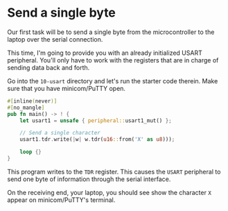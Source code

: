 # Send a single byte

Our first task will be to send a single byte from the microcontroller to the
laptop over the serial connection.

This time, I'm going to provide you with an already initialized USART
peripheral. You'll only have to work with the registers that are in charge of
sending data back and forth.

Go into the `10-usart` directory and let's run the starter code therein. Make
sure that you have minicom/PuTTY open.

``` rust
#[inline(never)]
#[no_mangle]
pub fn main() -> ! {
    let usart1 = unsafe { peripheral::usart1_mut() };

    // Send a single character
    usart1.tdr.write(|w| w.tdr(u16::from('X' as u8)));

    loop {}
}
```

This program writes to the `TDR` register. This causes the `USART` peripheral
to send one byte of information through the serial interface.

On the receiving end, your laptop, you should see show the character `X` appear
on minicom/PuTTY's terminal.
